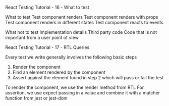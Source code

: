React Testing Tutorial - 16 - What to test

What to test
Test component renders
Test component renders with props
Test component renders in different states
Test component reacts to events

What not to test
Implementation details
Third party code
Code that is not important from a user point of view

React Testing Tutorial - 17 - RTL Queries

Every test we write generally involves the following basic steps

1. Render the component
2. Find an element rendered by the component
3. Assert against the element found in step 2 which will pass or fail the test

To render the component, we use the render method from RTL
For assertion, we use expect passing in a value and combine it with a matcher function from jest or jest-dom
